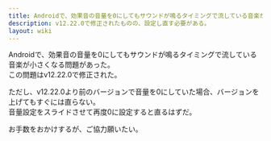 ```yaml
---
title: Androidで、効果音の音量を0にしてもサウンドが鳴るタイミングで流している音楽が小さくなる
description: v12.22.0で修正されたものの、設定し直す必要がある。
layout: wiki
---
```

Androidで、効果音の音量を0にしてもサウンドが鳴るタイミングで流している音楽が小さくなる問題があった。  
この問題はv12.22.0で修正された。

ただし、v12.22.0より前のバージョンで音量を0にしていた場合、バージョンを上げてもすぐには直らない。  
音量設定をスライドさせて再度0に設定すると直るはずだ。

お手数をおかけするが、ご協力願いたい。
